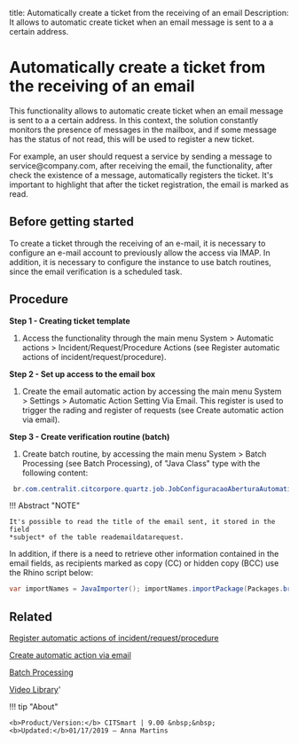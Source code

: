 title: Automatically create a ticket from the receiving of an email
Description: It allows to automatic create ticket when an email message is sent to a a certain address.

# Automatically create a ticket from the receiving of an email

This functionality allows to automatic create ticket when an email message is
sent to a a certain address. In this context, the solution constantly monitors
the presence of messages in the mailbox, and if some message has the status of
not read, this will be used to register a new ticket.

For example, an user should request a service by sending a message to
service\@company.com, after receiving the email, the functionality, after check
the existence of a message, automatically registers the ticket. It's important
to highlight that after the ticket registration, the email is marked as read.

## Before getting started

To create a ticket through the receiving of an e-mail, it is necessary to configure 
an e-mail account to previously allow the access via IMAP. In addition, it is necessary 
to configure the instance to use batch routines, since the email verification is a 
scheduled task.

## Procedure

**Step 1 - Creating ticket template**

1.  Access the functionality through the main menu System \> Automatic actions
    \> Incident/Request/Procedure Actions (see Register automatic
    actions of incident/request/procedure).

**Step 2 - Set up access to the email box**

1.  Create the email automatic action by accessing the main menu System \>
    Settings \> Automatic Action Setting Via Email. This register is used 
    to trigger the rading and register of requests (see Create automatic 
    action via email).

**Step 3 - Create verification routine (batch)**

1.  Create batch routine, by accessing the main menu System \> Batch Processing
    (see Batch Processing), of "Java Class" type with the following content:
    
```java
 br.com.centralit.citcorpore.quartz.job.JobConfiguracaoAberturaAutomaticaViaEmail
```    


!!! Abstract "NOTE"

    It's possible to read the title of the email sent, it stored in the field
    *subject* of the table reademaildatarequest.
    
In addition, if there is a need to retrieve other information contained in the email fields, 
as recipients marked as copy (CC) or hidden copy (BCC) use the Rhino script below:

```java
var importNames = JavaImporter(); importNames.importPackage(Packages.br.com.citframework.util); var print = java.lang.System.out; var readEmailDataDTO = serviceRequest.getReadEmailDataDTO(); if (readEmailDataDTO!=null){ print.println("Dados do E-mail de Origem: "); print.println("From: "); print.println(readEmailDataDTO.getMessageFrom()); print.println("To: "); print.println(readEmailDataDTO.getMessageTo()); print.println("CC (Carbon Copy): "); print.println(readEmailDataDTO.getMessageCC()); }
```

Related
-------

[Register automatic actions of incident/request/procedure](/en-us/citsmart-platform-9/additional-features/automation-of-operation/configuration/register-automatic-actions-incident-request-procedure.html)

[Create automatic action via email](/en-us/citsmart-platform-9/platform-administration/configuring-automatic-actions/email-create-automatic-action-via-email.html)

[Batch Processing](/en-us/citsmart-platform-9/platform-administration/configuring-automatic-actions/batch-batch-processing.html)

<i class='fa fa-youtube-play  fa-2x' style='color:#97ce17;vertical-align: middle;'> </i> [Video Library](https://www.youtube.com/playlist?list=PLB5qK2uzf2RN9wA1DbVHEot2QD2gW8_jq)'

!!! tip "About"

    <b>Product/Version:</b> CITSmart | 9.00 &nbsp;&nbsp;
    <b>Updated:</b>01/17/2019 – Anna Martins

[1]:/en-us/citsmart-platform-9/processes/tickets/images/rotina-verificar-email.docx

[2]:/en-us/citsmart-platform-9/processes/tickets/images/script-rhino-dados-email.rtf
